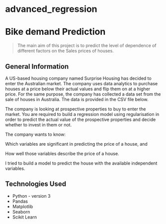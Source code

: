 # advanced_regression

# Bike demand Prediction
> The main aim of this project is to predict the level of dependence of different factors on the Sales prices of houses. 


## General Information
A US-based housing company named Surprise Housing has decided to enter the Australian market. The company uses data analytics to purchase houses at a price below their actual values and flip them on at a higher price. For the same purpose, the company has collected a data set from the sale of houses in Australia. The data is provided in the CSV file below.

 

The company is looking at prospective properties to buy to enter the market. You are required to build a regression model using regularisation in order to predict the actual value of the prospective properties and decide whether to invest in them or not.

 

The company wants to know:

Which variables are significant in predicting the price of a house, and

How well those variables describe the price of a house.

I tried to build a model to predict the house with the available independent variables. 





## Technologies Used
- Python - version 3
- Pandas 
- Matplotlib 
- Seaborn 
- Scikit Learn 
